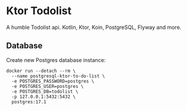 # Ktor Todolist
A humble Todolist api. Kotlin, Ktor, Koin, PostgreSQL, Flyway and more.

## Database
Create new Postgres database instance:
```shell
docker run --detach --rm \
  --name postgresql-ktor-to-do-list \
  -e POSTGRES_PASSWORD=postgres \
  -e POSTGRES_USER=postgres \
  -e POSTGRES_DB=todolist \
  -p 127.0.0.1:5432:5432 \
  postgres:17.1
```
